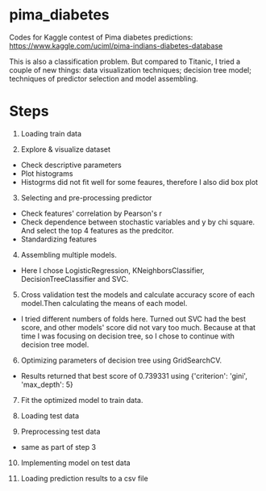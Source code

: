 # pima_diabetes
Codes for Kaggle contest of Pima diabetes predictions: https://www.kaggle.com/uciml/pima-indians-diabetes-database

This is also a classification problem.
But compared to Titanic, I tried a couple of new things: data visualization techniques; decision tree model; techniques of predictor selection and model assembling.

# Steps
1. Loading train data

2. Explore & visualize dataset
* Check descriptive parameters
* Plot histograms
* Histogrms did not fit well for some feaures, therefore I also did box plot

3. Selecting and pre-processing predictor
* Check features' correlation by Pearson's r
* Check dependence between stochastic variables and y by chi square. And select the top 4 features as the predcitor.
* Standardizing features

4. Assembling multiple models.
* Here I chose LogisticRegression, KNeighborsClassifier, DecisionTreeClassifier and SVC. 

5. Cross validation test the models and calculate accuracy score of each model.Then calculating the means of each model.
* I tried different numbers of folds here. Turned out SVC had the best score, and other models' score did not vary too much. Because at that time I was focusing on decision tree, so I chose to continue with decision tree model.

6. Optimizing parameters of decision tree using GridSearchCV. 
* Results returned that best score of 0.739331 using {'criterion': 'gini', 'max_depth': 5}

7. Fit the optimized model to train data.

8. Loading test data

9. Preprocessing test data 
* same as part of step 3

10. Implementing model on test data

11. Loading prediction results to a csv file

  
